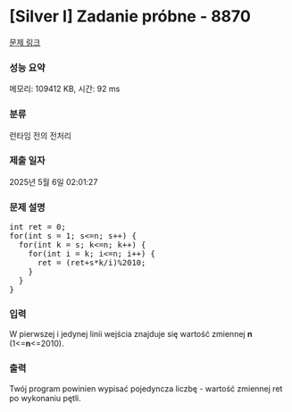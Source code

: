 # [Silver I] Zadanie próbne - 8870 

[문제 링크](https://www.acmicpc.net/problem/8870) 

### 성능 요약

메모리: 109412 KB, 시간: 92 ms

### 분류

런타임 전의 전처리

### 제출 일자

2025년 5월 6일 02:01:27

### 문제 설명

<pre>int ret = 0;
for(int s = 1; s<=n; s++) {
  for(int k = s; k<=n; k++) {
    for(int i = k; i<=n; i++) {
      ret = (ret+s*k/i)%2010;
    }
  }
}</pre>

### 입력 

 <p>W pierwszej i jedynej linii wejścia znajduje się wartość zmiennej <strong>n</strong> (1<=<strong>n</strong><=2010).</p>

### 출력 

 <p>Twój program powinien wypisać pojedyncza liczbę - wartość zmiennej ret po wykonaniu pętli.</p>

